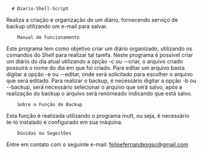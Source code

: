       # Diario-Shell-Script
Realiza a criação e organização de um diário, fornecendo serviço de backup utilizando um e-mail para salvar.

        Manual de Funcionamento
   Este programa tem como objetivo criar um diário organizado, utilizando os
comandos do Shell para realizar tal tarefa.
   Neste programa é possível criar um diário do dia atual utilizando a opção
-c ou --criar, o arquivo criado possuirá o nome do dia em que foi criado. Para
editar um arquivo basta digitar a opção -e ou --editar, onde será solicitado
para escolher o arquivo que será editado. Para realizar o backup, é necessário
digitar a opção -b ou --backup, será necessário selecionar o arquivo que será
salvo, após a realização do backup o arquivo será renomeado indicando que
está salvo.

        Sobre a Função de Backup
   Esta função é realizada utilizando o programa mutt, ou seja, é necessário
te-lo instalado e configurado em sua máquina.

        Dúvidas ou Segestões
   Entre em contato com o seguinte e-mail: felipefernandesgsc@gmail.com

